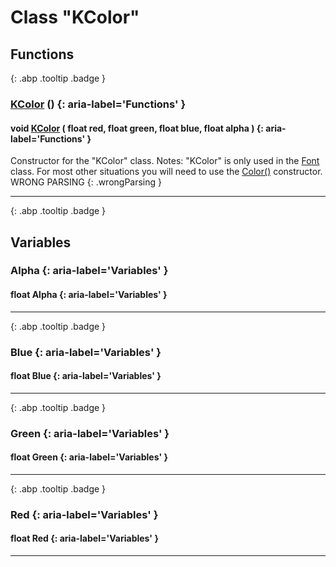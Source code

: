 # Class "KColor"
## Functions
[ ](#){: .abp .tooltip .badge }
### [KColor](../KColor) () {: aria-label='Functions' }
#### void [KColor](../KColor) ( float red, float green, float blue, float alpha )  {: aria-label='Functions' }

Constructor for the "KColor" class.
Notes: "KColor" is only used in the <a class="el" href="class_font.html#ae12d76f0b59747bbf028333c9c7ed560">Font</a> class. For most other situations you will need to use the <a class="el" href="class_color.html#abfab99e1ad10cdb66e5f8cfd7d273cd6">Color()</a> constructor. WRONG PARSING 
{: .wrongParsing }
___ 
[ ](#){: .abp .tooltip .badge }
## Variables
### Alpha {: aria-label='Variables' }
#### float Alpha  {: aria-label='Variables' }

___ 
[ ](#){: .abp .tooltip .badge }
### Blue {: aria-label='Variables' }
#### float Blue  {: aria-label='Variables' }

___ 
[ ](#){: .abp .tooltip .badge }
### Green {: aria-label='Variables' }
#### float Green  {: aria-label='Variables' }

___ 
[ ](#){: .abp .tooltip .badge }
### Red {: aria-label='Variables' }
#### float Red  {: aria-label='Variables' }

___ 
